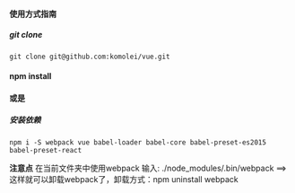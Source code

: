 <h4>使用方式指南</h4> 

<h5>git clone</h5>

    git clone git@github.com:komolei/vue.git

<h4>npm install</h4>

<h4>或是</h4>
<h5>安装依赖 </h5>

    npm i -S webpack vue babel-loader babel-core babel-preset-es2015 babel-preset-react

**注意点**
    在当前文件夹中使用webpack
    输入: ./node_modules/.bin/webpack ==>这样就可以卸载webpack了，卸载方式：npm uninstall webpack